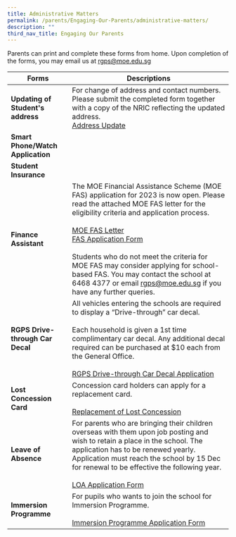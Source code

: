 ```yaml
---
title: Administrative Matters
permalink: /parents/Engaging-Our-Parents/administrative-matters/
description: ""
third_nav_title: Engaging Our Parents
---
```

Parents can print and complete these forms from home. Upon completion of the forms, you may email us at [rgps@moe.edu.sg](rgps@moe.edu.sg) 



| Forms    | Descriptions |
| -------- | ------------- |
|  **Updating of Student's address** |  For change of address and contact numbers. Please submit the completed form together with a copy of the NRIC reflecting the updated address. <br>[Address Update](/files/Forms/Form%20C%20(Address%20Updates).pdf)  |
|**Smart Phone/Watch Application**||
|**Student Insurance**||
|**Finance Assistant**|The MOE Financial Assistance Scheme (MOE FAS) application for 2023 is now open. Please read the attached MOE FAS letter for the eligibility criteria and application process. <br><br>[MOE FAS Letter](/files/Forms/MOE%20FAS%20Letter.pdf)<br>[FAS Application Form](/files/Forms/FAS%20Application%20Form_2023.pdf)<br><br>Students who do not meet the criteria for MOE FAS may consider applying for school-based FAS. You may contact the school at 6468 4377 or email [rgps@moe.edu.sg](mailto:rgps@moe.edu.sg) if you have any further queries.|
|**RGPS Drive-through Car Decal**| All vehicles entering the schools are required to display a “Drive-through” car decal. <br><br>Each household is given a 1st time complimentary car decal. Any additional decal required can be purchased at $10 each from the General Office. <br><br>[RGPS Drive-through Car Decal Application](https://go.gov.sg/rgps-car-decal)|
|**Lost Concession Card**| Concession card holders can apply for a replacement card. <br><br>[Replacement of Lost Concession](https://www.transitlink.com.sg/lost-card-replacement/)|
|**Leave of Absence**| For parents who are bringing their children overseas with them upon job posting and wish to retain a place in the school. The application has to be renewed yearly. Application must reach the school by 15 Dec for renewal to be effective the following year.<br><br>[LOA Application Form](https://go.gov.sg/rgps-loa)|
|**Immersion Programme**|For pupils who wants to join the school for Immersion Programme. <br><br>[Immersion Programme Application Form](https://rafflesgirlspri.moe.edu.sg/qql/slot/u451/Forms/2021/Immersion%20Form%20for%20application.pdf)|